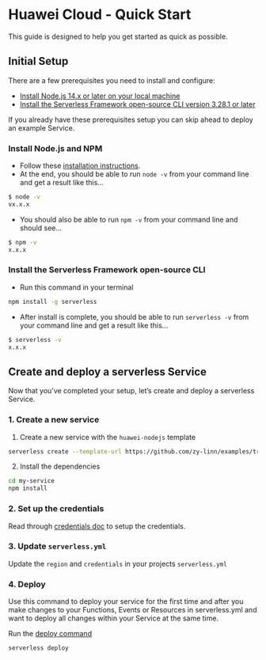 # Huawei Cloud - Quick Start

This guide is designed to help you get started as quick as possible.


## Initial Setup

There are a few prerequisites you need to install and configure:
- [Install Node.js 14.x or later on your local machine](#install-nodejs-and-npm)
- [Install the Serverless Framework open-source CLI version 3.28.1 or later](#install-the-serverless-framework-open-source-cli)

If you already have these prerequisites setup you can skip ahead to deploy an example Service.

### Install Node.js and NPM

- Follow these [installation instructions](https://nodejs.org/en/download/).
- At the end, you should be able to run `node -v` from your command line and get a result like this...

```sh
$ node -v
vx.x.x
```

- You should also be able to run `npm -v` from your command line and should see...

```sh
$ npm -v
x.x.x
```

### Install the Serverless Framework open-source CLI

- Run this command in your terminal

```sh
npm install -g serverless
```

- After install is complete, you should be able to run `serverless -v` from your command line and get a result like this...

```sh
$ serverless -v
x.x.x
```
##  Create and deploy a serverless Service
Now that you’ve completed your setup, let’s create and deploy a serverless Service.

### 1. Create a new service

1. Create a new service with the `huawei-nodejs` template

```bash
serverless create --template-url https://github.com/zy-linn/examples/tree/v3/legacy/huawei-nodejs --path my-service
```

2. Install the dependencies

```bash
cd my-service
npm install
```

### 2. Set up the credentials

Read through [credentials doc](./credentials.md) to setup the credentials.

### 3. Update `serverless.yml`

Update the `region` and `credentials` in your projects `serverless.yml`

### 4. Deploy

Use this command to deploy your service for the first time and after you make changes to your Functions, Events or Resources in serverless.yml and want to deploy all changes within your Service at the same time.

Run the [deploy command](../cli-reference/deploy.md)

```bash
serverless deploy
```
